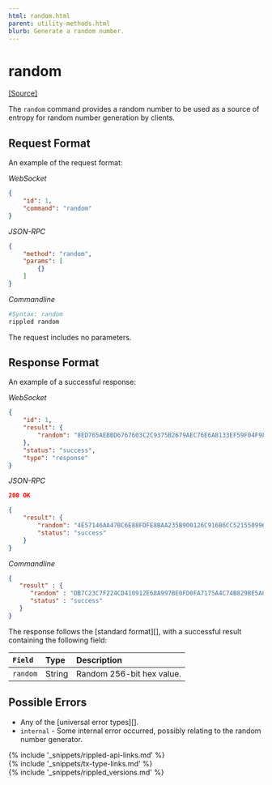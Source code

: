 ```yaml
---
html: random.html
parent: utility-methods.html
blurb: Generate a random number.
---
```

# random
[[Source]](https://github.com/ripple/rippled/blob/master/src/ripple/rpc/handlers/Random.cpp "Source")

The `random` command provides a random number to be used as a source of entropy for random number generation by clients.

## Request Format
An example of the request format:

<!-- MULTICODE_BLOCK_START -->

*WebSocket*

```json
{
    "id": 1,
    "command": "random"
}
```

*JSON-RPC*

```json
{
    "method": "random",
    "params": [
        {}
    ]
}
```

*Commandline*

```sh
#Syntax: random
rippled random
```

<!-- MULTICODE_BLOCK_END -->

The request includes no parameters.

## Response Format

An example of a successful response:

<!-- MULTICODE_BLOCK_START -->

*WebSocket*

```json
{
    "id": 1,
    "result": {
        "random": "8ED765AEBBD6767603C2C9375B2679AEC76E6A8133EF59F04F9FC1AAA70E41AF"
    },
    "status": "success",
    "type": "response"
}
```

*JSON-RPC*

```json
200 OK

{
    "result": {
        "random": "4E57146AA47BC6E88FDFE8BAA235B900126C916B6CC521550996F590487B837A",
        "status": "success"
    }
}
```

*Commandline*

```json
{
   "result" : {
      "random" : "DB7C23C7F224CD410912E68A997BE0FD0FA7175A4C74B829BE5A80ED0DBAA0C5",
      "status" : "success"
   }
}
```

<!-- MULTICODE_BLOCK_END -->

The response follows the [standard format][], with a successful result containing the following field:

| `Field`  | Type   | Description               |
|:---------|:-------|:--------------------------|
| `random` | String | Random 256-bit hex value. |

## Possible Errors

* Any of the [universal error types][].
* `internal` - Some internal error occurred, possibly relating to the random number generator.

<!--{# common link defs #}-->
{% include '_snippets/rippled-api-links.md' %}			
{% include '_snippets/tx-type-links.md' %}			
{% include '_snippets/rippled_versions.md' %}
